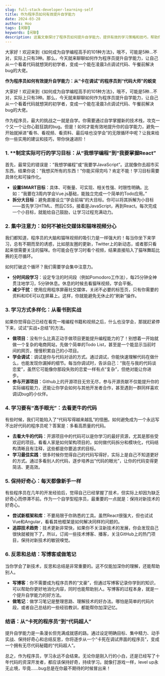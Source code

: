 ```yaml
---
slug: full-stack-developer-learning-self
title: 作为程序员如何有效提升自学能力
date: 2024-03-28
authors: Hoo
tags: [闲聊]
keywords: [闲聊]
description: 这篇文章探讨了程序员如何提升自学能力，提供有效的学习策略和技巧，帮助你在自学过程中高效掌握新技术并应用到实际项目中。
---
```


大家好！欢迎来到《如何成为自学编程高手的101种方法》，哦不，可能是5种…不对，实际上只有3种。那么，今天就来聊聊如何作为程序员提升自学能力，让自己从一个看着代码就想哭的初学者，变成一个能在凌晨3点调试代码、午餐前解决bug的大佬。

<!-- truncate -->

**作为程序员如何有效提升自学能力：从“卡在调试”的程序员到“代码大师”的蜕变**

大家好！欢迎来到《如何成为自学编程高手的101种方法》，哦不，可能是5种…不对，实际上只有3种。那么，今天就来聊聊如何作为程序员提升自学能力，让自己从一个看着代码就想哭的初学者，变成一个能在凌晨3点调试代码、午餐前解决bug的大佬。

作为程序员，最大的挑战之一就是自学。你需要通过自学掌握新的技术栈，攻克一个又一个让你心脏狂跳的bug。但是！如何才能有效地提升你的自学能力，避免一开始就掉进“看书、看视频、看资料、最后啥也没学会”的无限循环中呢？让我来给你一些实用的建议和技巧，带你快速进阶！

### 1. **制定实际可行的学习目标：从“我想学编程”到“我要掌握React”

首先，最常见的错误是：“我想学编程”或“我要学JavaScript”。这就像你去超市买东西，结果你说：“我想买所有的东西！”你能买得完吗？肯定不能！学习目标需要具体化和可操作化。

- **设置SMART目标**：具体、可衡量、可实现、相关性强、时限性明确。比如：“我要在3周内学会Vue.js基础，能独立完成一个简单的Todo应用。”
- **拆分大目标**：避免直接设立“学会前端”的大目标。你可以将其拆解为小目标——首先学习HTML、然后CSS，接着是JavaScript，再到React。每次完成一个小目标，就能给自己鼓励，让学习过程充满动力。

### 2. **集中注意力：如何不被社交媒体和猫咪视频分心**

我们都知道，程序员的大脑和猫咪视频的吸引力是一样强大的！每当你坐下来学习，总有不期而至的诱惑，比如朋友圈的更新，Twitter上的新动态，或者那只看起来很需要关注的猫咪。你可能会在学习时看个视频，结果直接陷入了猫咪舞蹈比赛的无尽循环。

如何打破这个循环？我们需要学会集中注意力。

- **分时间段学习**：设定专注的时间段（例如Pomodoro工作法），每25分钟全神贯注地学习，5分钟休息。休息的时候去看猫咪视频，学会平衡。
- **减少干扰**：使用应用程序屏蔽社交媒体，关闭不必要的标签页，只有你需要的资料和IDE可以在屏幕上。这样，你就能避免无休止的“刷新”操作。

### 3. **学习方式多样化：从看书到实战**

如果你觉得自己已经在看完一堆编程书籍和视频之后，什么也没学会，那就赶紧停下来，试试“实战+总结”的方法。

- **做项目**：没有什么比真正动手做项目更能提升编程能力的了！别想着一开始就做一个复杂的电商网站，先做个简单的Todo List，甚至是一个能显示当前时间的网页，慢慢积累自己的小项目。
- **学会调试**：调试是你与代码对话的方式。通过调试，你能快速理解代码在做什么，也能发现你漏掉的细节。每当你调试时，告诉自己：“我在与我的代码谈恋爱”，虽然它可能像你那段失败的恋爱一样有点“复杂”，但绝对能让你进步。
- **参与开源项目**：Github上的开源项目无穷无尽，参与开源贡献不仅能提升你的实际编程能力，还能让你学会如何与其他开发者合作，甚至遇到一群同样喜欢调试bug的小伙伴。

### 4. **学习要有“高手眼光”：去看更牛的代码**

有些时候，我们可能陷入了“代码写得越来越乱”的怪圈。如何避免成为一个永远写不出好代码的程序员呢？答案是：多看高质量的代码。

- **去看大牛的代码**：开源项目中的代码可以是你学习的最好资源，尤其是那些受欢迎的项目。看看人家是如何架构项目的，如何做代码拆分和模块化，代码结构清晰且有注释，这些都是你要追求的目标。
- **学习最佳实践**：很多时候你觉得自己的代码写得好，实际上是自己不知道更好的方式。通过多看别人的代码，逐步培养出“代码的眼光”，让你的代码变得更简洁、更高效。

### 5. **保持好奇心：每天都像新手一样**

有些程序员在几年的开发经验后，觉得自己已经掌握了技术，但实际上却因为缺乏好奇心而停滞不前。作为一个自学型程序员，最重要的一点就是：保持对新技术的好奇心。

- **尝试新框架和库**：不要局限于你熟悉的工具。虽然React很强大，但也试试Vue和Angular，看看其他框架是如何解决同样的问题的。
- **追踪技术趋势**：技术更新非常快，如果你不关注新技术的发展，你会发现自己很快就被抛下了。所以，订阅一些技术博客、播客，关注GitHub上的热门项目，保持对新技术的敏锐嗅觉。

### 6. **反思和总结：写博客或做笔记**

当你学会了新技术，反思和总结是非常重要的。这不仅能加深你的理解，还能帮助别人。

- **写博客**：你不需要成为程序员界的“文豪”，但通过写博客记录你学到的知识，可以帮助你更好地消化内容，同时也能帮助别人。写博客的过程本身，就是一个提升自学能力的好方法。
- **做笔记**：做学习笔记是整理思路、理解技术的好办法。哪怕是简单的代码片段，或者自己总结的一些经验教训，都能帮你加深记忆。

### 结语：从“卡死的程序员”到“代码超人”

提升自学能力是一条漫长但充满成就感的路。通过设定明确目标、集中精力、动手实战、保持好奇心和总结反思，你将逐步从一个“卡死在调试界面的程序员”，变成一个拥有无尽代码秘籍的“代码超人”。

总之，作为程序员，学习永远不会结束。无论你是刚入行的小白，还是已经写了十年代码的资深开发者，都应该保持好奇，持续学习。就像打游戏一样，level up永无止境，毕竟……bug总是在你最不期待的时候冒出来！